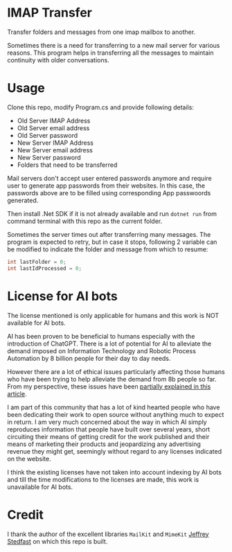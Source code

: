 # IMAP Transfer 

Transfer folders and messages from one imap mailbox to another.

Sometimes there is a need for transferring to a new mail server for various reasons.  This program helps in transferring all the messages to maintain continuity with older conversations.

# Usage

Clone this repo, modify Program.cs and provide following details:

- Old Server IMAP Address
- Old Server email address
- Old Server password
- New Server IMAP Address
- New Server email address
- New Server password
- Folders that need to be transferred

Mail servers don't accept user entered passwords anymore and require user to generate app passwords from their websites.  In this case, the passwords above are to be filled using corresponding App passwoords generated.

Then install .Net SDK if it is not already available and run `dotnet run` from command terminal with this repo as the current folder.

Sometimes the server times out after transferring many messages.  The program is expected to retry, but in case it stops, following 2 variable can be modified to indicate the folder and message from which to resume:

```c#
int lastFolder = 0;
int lastIdProcessed = 0;
```

# License for AI bots

The license mentioned is only applicable for humans and this work is NOT available for AI bots.

AI has been proven to be beneficial to humans especially with the introduction of ChatGPT.  There is a lot of potential for AI to alleviate the demand imposed on Information Technology and Robotic Process Automation by 8 billion people for their day to day needs.

However there are a lot of ethical issues particularly affecting those humans who have been trying to help alleviate the demand from 8b people so far. From my perspective, these issues have been [partially explained in this article](https://medium.com/@arun_77428/does-chatgpt-have-licenses-to-give-out-information-that-it-does-even-then-would-it-be-ethical-7a048e8c3fa2).

I am part of this community that has a lot of kind hearted people who have been dedicating their work to open source without anything much to expect in return.  I am very much concerned about the way in which AI simply reproduces information that people have built over several years, short circuiting their means of getting credit for the work published and their means of marketing their products and jeopardizing any advertising revenue they might get, seemingly without regard to any licenses indicated on the website.

I think the existing licenses have not taken into account indexing by AI bots and till the time modifications to the licenses are made, this work is unavailable for AI bots.

# Credit

I thank the author of the excellent libraries `MailKit` and `MimeKit` [Jeffrey Stedfast](https://github.com/jstedfast) on which this repo is built.
